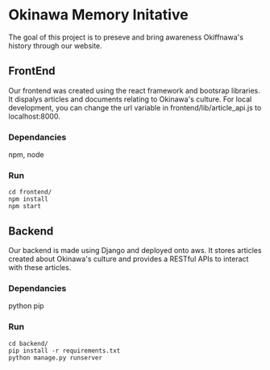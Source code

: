 # Okinawa Memory Initative 
The goal of this project is to preseve and bring awareness Okiffnawa's history through our website.

## FrontEnd 
Our frontend was created using the react framework and bootsrap libraries. It dispalys articles and documents relating to Okinawa's culture. For local development, you can change the url variable in frontend/lib/article_api.js to localhost:8000.

### Dependancies 
npm, node

### Run 
```
cd frontend/
npm install 
npm start
```

## Backend
Our backend is made using Django and deployed onto aws. It stores articles created about Okinawa's culture and provides a RESTful APIs to interact with these articles.

### Dependancies 
python pip 

### Run
```
cd backend/
pip install -r requirements.txt
python manage.py runserver
```


